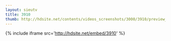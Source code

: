 ```yaml
---
layout: sieutv
title: 3910
thumb: http://hdsite.net/contents/videos_screenshots/3000/3910/preview_360p.mp4.jpg
---
```

{% include iframe src='http://hdsite.net/embed/3910' %}
 
